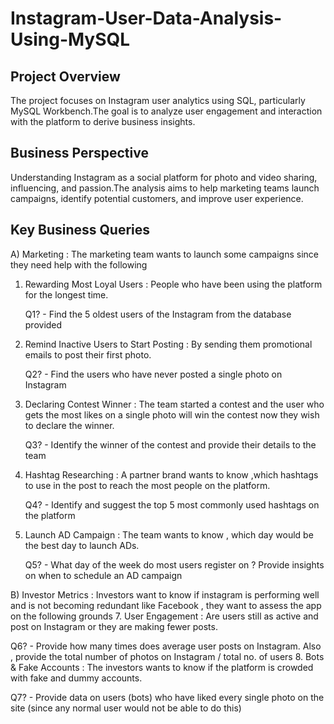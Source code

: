 # Instagram-User-Data-Analysis-Using-MySQL

## Project Overview
The project focuses on Instagram user analytics using SQL, particularly MySQL Workbench.The goal is to analyze user engagement and interaction with the platform to derive business insights.

## Business Perspective
Understanding Instagram as a social platform for photo and video sharing, influencing, and passion.The analysis aims to help marketing teams launch campaigns, identify potential customers, and improve user experience.

## Key Business Queries
A) Marketing : The marketing team wants to launch some campaigns since they need help with the following 
1. Rewarding Most Loyal Users : People who have been using the platform for the longest time.

   Q1? - Find the 5 oldest users of the Instagram from the database provided
2. Remind Inactive Users to Start Posting : By sending them promotional emails to post their first photo.

   Q2? - Find the users who have never posted a single photo on Instagram
3. Declaring Contest Winner : The team started a contest and the user who gets the most likes on a single photo will win the contest now they wish to declare the winner.

   Q3? - Identify the winner of the contest and provide their details to the team 
4. Hashtag Researching : A partner brand wants to know ,which hashtags to use in the post to reach the most people on the platform.
 
   Q4? - Identify and suggest the top 5 most commonly used hashtags on the platform 
5. Launch AD Campaign : The team wants to know , which day would be the best day to launch ADs.

   Q5? - What day of the week do most users register on ? Provide insights on when to schedule an AD campaign
   
B) Investor Metrics : Investors want to know if instagram is performing well and is not becoming redundant like Facebook , they want to assess the app on the following grounds
7. User Engagement : Are users still as active and post on Instagram or they are making fewer posts.

   Q6? - Provide how many times does average user posts on Instagram. Also , provide the total number of photos on Instagram /  total no. of users
8. Bots & Fake Accounts : The investors wants to know if the platform is crowded with fake and dummy accounts.

   Q7? - Provide data on users (bots) who have liked every single photo on the site (since any normal user would not be able to do this)

